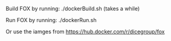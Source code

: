 Build FOX by running: ./dockerBuild.sh (takes a while)

Run FOX by running: ./dockerRun.sh


Or use the iamges from https://hub.docker.com/r/dicegroup/fox 
